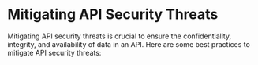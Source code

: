 # Mitigating API Security Threats

Mitigating API security threats is crucial to ensure the confidentiality, integrity, and availability of data in an API. Here are some best practices to mitigate API security threats: